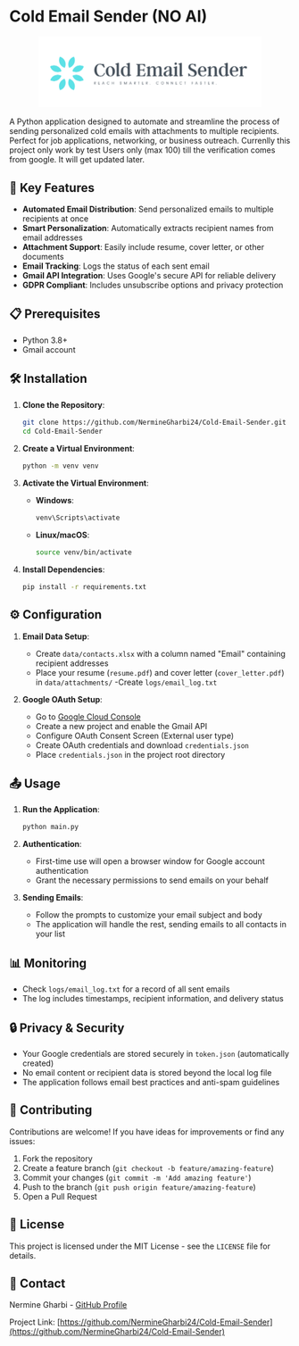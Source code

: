 # Cold Email Sender (NO AI)

<p align="center">
  <img src="/logo.png" alt="Cold Email Sender Logo" width="400"/>
</p>

A Python application designed to automate and streamline the process of sending personalized cold emails with attachments to multiple recipients. Perfect for job applications, networking, or business outreach. Currenlly this project only work by test Users only (max 100) till the verification comes from google. It will get updated later. 

## 🚀 Key Features

- **Automated Email Distribution**: Send personalized emails to multiple recipients at once
- **Smart Personalization**: Automatically extracts recipient names from email addresses
- **Attachment Support**: Easily include resume, cover letter, or other documents
- **Email Tracking**: Logs the status of each sent email
- **Gmail API Integration**: Uses Google's secure API for reliable delivery
- **GDPR Compliant**: Includes unsubscribe options and privacy protection

## 📋 Prerequisites

- Python 3.8+
- Gmail account

## 🛠️ Installation

1. **Clone the Repository**:
   ```bash
   git clone https://github.com/NermineGharbi24/Cold-Email-Sender.git
   cd Cold-Email-Sender
   ```

2. **Create a Virtual Environment**:
   ```bash
   python -m venv venv
   ```

3. **Activate the Virtual Environment**:
   - **Windows**:
     ```bash
     venv\Scripts\activate
     ```
   - **Linux/macOS**:
     ```bash
     source venv/bin/activate
     ```

4. **Install Dependencies**:
   ```bash
   pip install -r requirements.txt
   ```

## ⚙️ Configuration

1. **Email Data Setup**:
   - Create `data/contacts.xlsx` with a column named "Email" containing recipient addresses
   - Place your resume (`resume.pdf`) and cover letter (`cover_letter.pdf`) in `data/attachments/`
    -Create `logs/email_log.txt`
    
2. **Google OAuth Setup**:
   - Go to [Google Cloud Console](https://console.cloud.google.com/)
   - Create a new project and enable the Gmail API
   - Configure OAuth Consent Screen (External user type)
   - Create OAuth credentials and download `credentials.json`
   - Place `credentials.json` in the project root directory

## 📤 Usage

1. **Run the Application**:
   ```bash
   python main.py
   ```

2. **Authentication**:
   - First-time use will open a browser window for Google account authentication
   - Grant the necessary permissions to send emails on your behalf

3. **Sending Emails**:
   - Follow the prompts to customize your email subject and body
   - The application will handle the rest, sending emails to all contacts in your list

## 📊 Monitoring

- Check `logs/email_log.txt` for a record of all sent emails
- The log includes timestamps, recipient information, and delivery status

## 🔒 Privacy & Security

- Your Google credentials are stored securely in `token.json` (automatically created)
- No email content or recipient data is stored beyond the local log file
- The application follows email best practices and anti-spam guidelines

## 🤝 Contributing

Contributions are welcome! If you have ideas for improvements or find any issues:

1. Fork the repository
2. Create a feature branch (`git checkout -b feature/amazing-feature`)
3. Commit your changes (`git commit -m 'Add amazing feature'`)
4. Push to the branch (`git push origin feature/amazing-feature`)
5. Open a Pull Request

## 📝 License

This project is licensed under the MIT License - see the `LICENSE` file for details.

## 📧 Contact

Nermine Gharbi - [GitHub Profile](https://github.com/NermineGharbi24)

Project Link: [https://github.com/NermineGharbi24/Cold-Email-Sender](https://github.com/NermineGharbi24/Cold-Email-Sender)